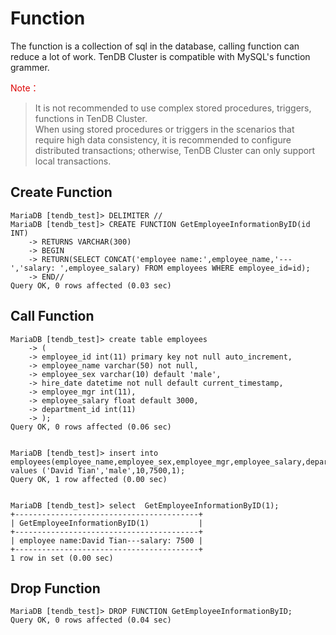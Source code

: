 # Function
The function is a collection of sql in the database, calling function can reduce a lot of work.  TenDB Cluster is compatible with MySQL's function grammer.



<font color="#dd0000">Note：</font> 
> It is not recommended to use complex stored procedures, triggers, functions in TenDB Cluster.  
When using stored procedures or triggers in the scenarios that require high data consistency, it is recommended to configure distributed transactions; otherwise, TenDB Cluster can only support local transactions.


## Create Function
```
MariaDB [tendb_test]> DELIMITER //
MariaDB [tendb_test]> CREATE FUNCTION GetEmployeeInformationByID(id INT)
    -> RETURNS VARCHAR(300)
    -> BEGIN
    -> RETURN(SELECT CONCAT('employee name:',employee_name,'---','salary: ',employee_salary) FROM employees WHERE employee_id=id);
    -> END//
Query OK, 0 rows affected (0.03 sec)
```

## Call Function
```
MariaDB [tendb_test]> create table employees
    -> (
    -> employee_id int(11) primary key not null auto_increment,
    -> employee_name varchar(50) not null,
    -> employee_sex varchar(10) default 'male',
    -> hire_date datetime not null default current_timestamp,
    -> employee_mgr int(11),
    -> employee_salary float default 3000,
    -> department_id int(11)
    -> );
Query OK, 0 rows affected (0.06 sec)


MariaDB [tendb_test]> insert into employees(employee_name,employee_sex,employee_mgr,employee_salary,department_id) values ('David Tian','male',10,7500,1);
Query OK, 1 row affected (0.00 sec)


MariaDB [tendb_test]> select  GetEmployeeInformationByID(1);
+-----------------------------------------+
| GetEmployeeInformationByID(1)           |
+-----------------------------------------+
| employee name:David Tian---salary: 7500 |
+-----------------------------------------+
1 row in set (0.00 sec)

```

## Drop Function
```
MariaDB [tendb_test]> DROP FUNCTION GetEmployeeInformationByID;
Query OK, 0 rows affected (0.04 sec)
```
